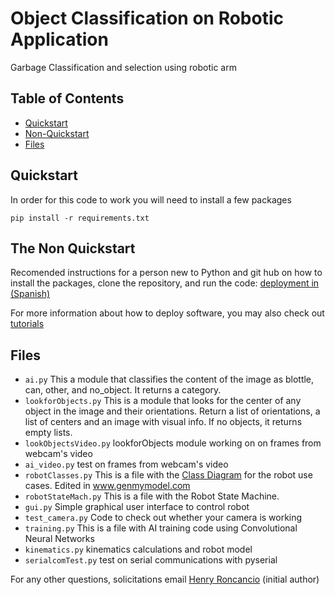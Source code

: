 # Object Classification on Robotic Application

Garbage Classification and selection using robotic arm

## Table of Contents

- [Quickstart](#quickstart)
- [Non-Quickstart](#the-non-quickstart)
- [Files](#files)


## Quickstart 

In order for this code to work you will need to install a few packages 

```shell script
pip install -r requirements.txt
```
## The Non Quickstart


Recomended instructions for a person new to Python and git hub on how to install the packages, clone the repository, and run the code: [deployment in (Spanish)](https://github.com/roncanciovl/objectclassification/blob/main/deployment.md)

For more information about how to deploy software, you may also check out [tutorials](https://github.com/roncanciovl/objectclassification/blob/main/tutorials.md)

## Files


- `ai.py` This a module that classifies the content of the image as blottle, can, other, and no_object. It returns a category.
- `lookforObjects.py` This is a module that looks for the center of any object in the image and their orientations. Return a list of orientations, a list of centers and an image with visual info. If no objects, it returns empty lists.
- `lookObjectsVideo.py` lookforObjects module working on on frames from webcam's video
- `ai_video.py` test on frames from webcam's video
- `robotClasses.py` This is a file with the [Class Diagram](https://app.genmymodel.com/personal/projects/_cYSoYGWiEe2ck8ytUMEi6A) for the robot use cases. Edited in www.genmymodel.com  
- `robotStateMach.py` This is a file with the Robot State Machine.
- `gui.py` Simple graphical user interface to control robot
- `test_camera.py` Code to check out whether your camera is working
- `training.py` This is a file with AI training code using Convolutional Neural Networks
- `kinematics.py` kinematics calculations and robot model
- `serialcomTest.py` test on serial communications with pyserial


For any other questions, solicitations email [Henry Roncancio](mailto:henryroncanciovelandia@gmail.com) (initial author)